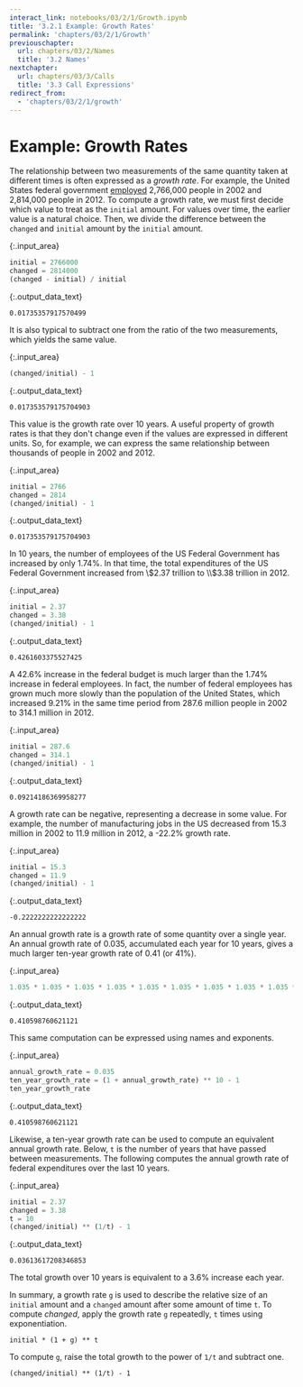 ```yaml
---
interact_link: notebooks/03/2/1/Growth.ipynb
title: '3.2.1 Example: Growth Rates'
permalink: 'chapters/03/2/1/Growth'
previouschapter:
  url: chapters/03/2/Names
  title: '3.2 Names'
nextchapter:
  url: chapters/03/3/Calls
  title: '3.3 Call Expressions'
redirect_from:
  - 'chapters/03/2/1/growth'
---
```


# Example: Growth Rates

The relationship between two measurements of the same quantity taken at different times is often expressed as a *growth rate*. For example, the United States federal government [employed](http://www.bls.gov/opub/mlr/2013/article/industry-employment-and-output-projections-to-2022-1.htm) 2,766,000 people in 2002 and 2,814,000 people in 2012. To compute a growth rate, we must first decide which value to treat as the `initial` amount. For values over time, the earlier value is a natural choice. Then, we divide the difference between the `changed` and `initial` amount by the `initial` amount.


{:.input_area}
```python
initial = 2766000
changed = 2814000
(changed - initial) / initial
```




{:.output_data_text}
```
0.01735357917570499
```



It is also typical to subtract one from the ratio of the two measurements, which yields the same value.


{:.input_area}
```python
(changed/initial) - 1
```




{:.output_data_text}
```
0.017353579175704903
```



This value is the growth rate over 10 years. A useful property of growth rates is that they don't change even if the values are expressed in different units. So, for example, we can express the same relationship between thousands of people in 2002 and 2012.


{:.input_area}
```python
initial = 2766
changed = 2814
(changed/initial) - 1
```




{:.output_data_text}
```
0.017353579175704903
```



In 10 years, the number of employees of the US Federal Government has increased by only 1.74%. In that time, the total expenditures of the US Federal Government increased from \\$2.37 trillion to \\$3.38 trillion in 2012.


{:.input_area}
```python
initial = 2.37
changed = 3.38
(changed/initial) - 1
```




{:.output_data_text}
```
0.4261603375527425
```



A 42.6% increase in the federal budget is much larger than the 1.74% increase in federal employees. In fact, the number of federal employees has grown much more slowly than the population of the United States, which increased 9.21% in the same time period from 287.6 million people in 2002 to 314.1 million in 2012.


{:.input_area}
```python
initial = 287.6
changed = 314.1
(changed/initial) - 1
```




{:.output_data_text}
```
0.09214186369958277
```



A growth rate can be negative, representing a decrease in some value. For example, the number of manufacturing jobs in the US decreased from 15.3 million in 2002 to 11.9 million in 2012, a -22.2% growth rate.


{:.input_area}
```python
initial = 15.3
changed = 11.9
(changed/initial) - 1
```




{:.output_data_text}
```
-0.2222222222222222
```



An annual growth rate is a growth rate of some quantity over a single year. An annual growth rate of 0.035, accumulated each year for 10 years, gives a much larger ten-year growth rate of 0.41 (or 41%).


{:.input_area}
```python
1.035 * 1.035 * 1.035 * 1.035 * 1.035 * 1.035 * 1.035 * 1.035 * 1.035 * 1.035 - 1
```




{:.output_data_text}
```
0.410598760621121
```



This same computation can be expressed using names and exponents.


{:.input_area}
```python
annual_growth_rate = 0.035
ten_year_growth_rate = (1 + annual_growth_rate) ** 10 - 1
ten_year_growth_rate
```




{:.output_data_text}
```
0.410598760621121
```



Likewise, a ten-year growth rate can be used to compute an equivalent annual growth rate. Below, `t` is the number of years that have passed between measurements. The following computes the annual growth rate of federal expenditures over the last 10 years.


{:.input_area}
```python
initial = 2.37
changed = 3.38
t = 10
(changed/initial) ** (1/t) - 1
```




{:.output_data_text}
```
0.03613617208346853
```



The total growth over 10 years is equivalent to a 3.6% increase each year.

In summary, a growth rate `g` is used to describe the relative size of an `initial` amount and a `changed` amount after some amount of time `t`. To compute $changed$, apply the growth rate `g` repeatedly, `t` times using exponentiation.

`initial * (1 + g) ** t`

To compute `g`, raise the total growth to the power of `1/t` and subtract one.

`(changed/initial) ** (1/t) - 1`
